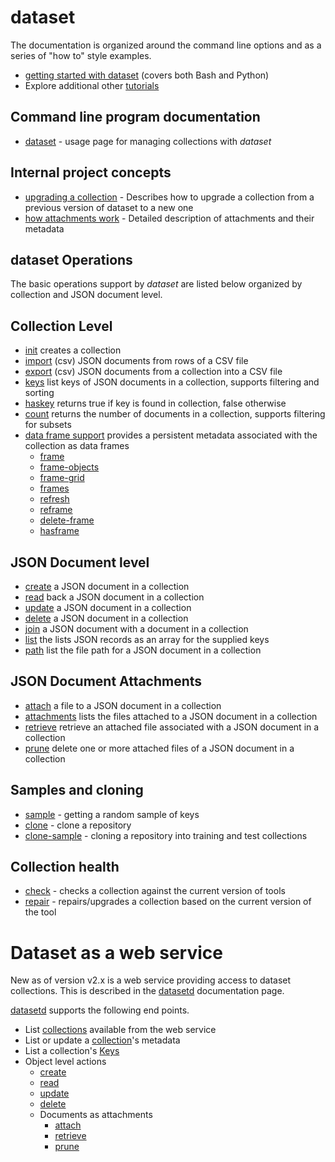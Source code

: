 dataset
=======

The documentation is organized around the command line options 
and as a series of "how to" style examples.

- [getting started with dataset](../how-to/getting-started-with-dataset.html) (covers both Bash and Python)
- Explore additional other [tutorials](../how-to/)

Command line program documentation
----------------------------------

- [dataset](dataset.html) - usage page for managing collections with _dataset_

Internal project concepts
-------------------------

- [upgrading a collection](../how-to/upgrading-a-collection.html) - Describes how to upgrade a collection from a previous version of dataset to a new one
- [how attachments work](../how-to/how-attachments-work.html) - Detailed description of attachments and their metadata

__dataset__ Operations
----------------------

The basic operations support by *dataset* are listed below organized 
by collection and JSON document level.

Collection Level
----------------

- [init](init.html) creates a collection
- [import](import-csv.html) (csv) JSON documents from rows of a CSV file
- [export](export-csv.html) (csv) JSON documents from a collection into a CSV file
- [keys](keys.html) list keys of JSON documents in a collection, supports filtering and sorting
- [haskey](haskey.html) returns true if key is found in collection, false otherwise
- [count](count.html) returns the number of documents in a collection, supports filtering for subsets
- [data frame support](../how-to/collections-and-data-frames.html) provides a persistent metadata associated with the collection as data frames
    - [frame](frame.html)
    - [frame-objects](frame-objects.html)
    - [frame-grid](frame-grid.html)
    - [frames](frames.html)
    - [refresh](refresh.html)
    - [reframe](reframe.html)
    - [delete-frame](delete-frame.html)
    - [hasframe](hasframe.html)

JSON Document level
-------------------

- [create](create.html) a JSON document in a collection
- [read](read.html) back a JSON document in a collection
- [update](update.html) a JSON document in a collection
- [delete](delete.html) a JSON document in a collection
- [join](join.html) a JSON document with a document in a collection
- [list](list.html) the lists JSON records as an array for the supplied keys
- [path](path.html) list the file path for a JSON document in a collection

JSON Document Attachments
-------------------------

- [attach](attach.html) a file to a JSON document in a collection
- [attachments](attachments.html) lists the files attached to a JSON document in a collection
- [retrieve](retrieve.html) retrieve an attached file associated with a JSON document in a collection
- [prune](prune.html) delete one or more attached files of a JSON document in a collection

Samples and cloning
-------------------

- [sample](sample.html) - getting a random sample of keys
- [clone](clone.html) - clone a repository
- [clone-sample](clone-sample.html) - cloning a repository into training and test collections

Collection health
-----------------

- [check](check.html) - checks a collection against the current version of tools
- [repair](repair.html) - repairs/upgrades a collection based on the current version of the tool

Dataset as a web service
========================

New as of version v2.x is a web service providing access to dataset
collections. This is described in the [datasetd](datasetd.html) 
documentation page.

[datasetd](datasetd.html) supports the following end points.

- List [collections](collections-endpoint.html) available from the web service
- List or update a [collection](collection-endpoint.html)'s metadata
- List a collection's [Keys](keys-endpoint.html)
- Object level actions
    - [create](create-endpoint.html)
    - [read](read-endpoint.html)
    - [update](update-endpoint.html)
    - [delete](delete-endpoint.html)
    - Documents as attachments
        - [attach](attach-endpoint.html)
        - [retrieve](retrieve-endpoint.html)
        - [prune](prune-endpoint.html)

